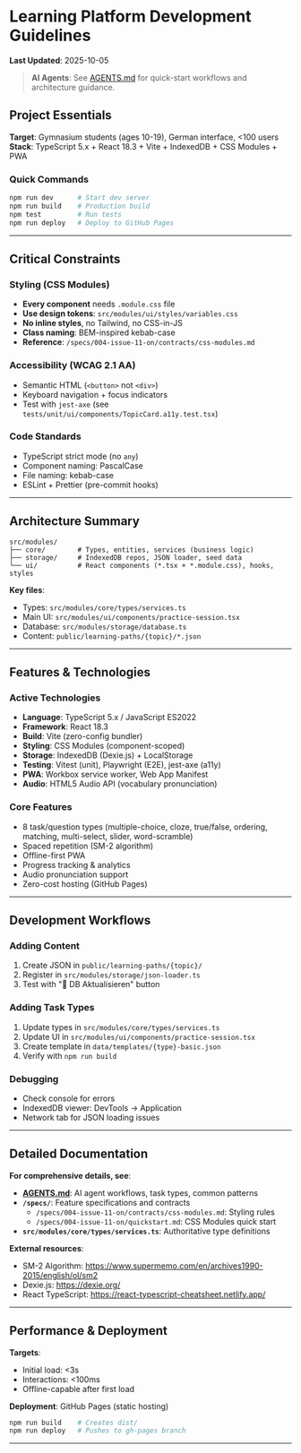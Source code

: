 # Learning Platform Development Guidelines

**Last Updated**: 2025-10-05

> **AI Agents**: See [AGENTS.md](./AGENTS.md) for quick-start workflows and architecture guidance.

## Project Essentials

**Target**: Gymnasium students (ages 10-19), German interface, <100 users
**Stack**: TypeScript 5.x + React 18.3 + Vite + IndexedDB + CSS Modules + PWA

### Quick Commands
```bash
npm run dev      # Start dev server
npm run build    # Production build
npm test         # Run tests
npm run deploy   # Deploy to GitHub Pages
```

---

## Critical Constraints

### Styling (CSS Modules)
- **Every component** needs `.module.css` file
- **Use design tokens**: `src/modules/ui/styles/variables.css`
- **No inline styles**, no Tailwind, no CSS-in-JS
- **Class naming**: BEM-inspired kebab-case
- **Reference**: `/specs/004-issue-11-on/contracts/css-modules.md`

### Accessibility (WCAG 2.1 AA)
- Semantic HTML (`<button>` not `<div>`)
- Keyboard navigation + focus indicators
- Test with `jest-axe` (see `tests/unit/ui/components/TopicCard.a11y.test.tsx`)

### Code Standards
- TypeScript strict mode (no `any`)
- Component naming: PascalCase
- File naming: kebab-case
- ESLint + Prettier (pre-commit hooks)

---

## Architecture Summary

```
src/modules/
├── core/        # Types, entities, services (business logic)
├── storage/     # IndexedDB repos, JSON loader, seed data
└── ui/          # React components (*.tsx + *.module.css), hooks, styles
```

**Key files**:
- Types: `src/modules/core/types/services.ts`
- Main UI: `src/modules/ui/components/practice-session.tsx`
- Database: `src/modules/storage/database.ts`
- Content: `public/learning-paths/{topic}/*.json`

---

## Features & Technologies

### Active Technologies
- **Language**: TypeScript 5.x / JavaScript ES2022
- **Framework**: React 18.3
- **Build**: Vite (zero-config bundler)
- **Styling**: CSS Modules (component-scoped)
- **Storage**: IndexedDB (Dexie.js) + LocalStorage
- **Testing**: Vitest (unit), Playwright (E2E), jest-axe (a11y)
- **PWA**: Workbox service worker, Web App Manifest
- **Audio**: HTML5 Audio API (vocabulary pronunciation)

### Core Features
- 8 task/question types (multiple-choice, cloze, true/false, ordering, matching, multi-select, slider, word-scramble)
- Spaced repetition (SM-2 algorithm)
- Offline-first PWA
- Progress tracking & analytics
- Audio pronunciation support
- Zero-cost hosting (GitHub Pages)

---

## Development Workflows

### Adding Content
1. Create JSON in `public/learning-paths/{topic}/`
2. Register in `src/modules/storage/json-loader.ts`
3. Test with "🔄 DB Aktualisieren" button

### Adding Task Types
1. Update types in `src/modules/core/types/services.ts`
2. Update UI in `src/modules/ui/components/practice-session.tsx`
3. Create template in `data/templates/{type}-basic.json`
4. Verify with `npm run build`

### Debugging
- Check console for errors
- IndexedDB viewer: DevTools → Application
- Network tab for JSON loading issues

---

## Detailed Documentation

**For comprehensive details, see**:
- **[AGENTS.md](./AGENTS.md)**: AI agent workflows, task types, common patterns
- **`/specs/`**: Feature specifications and contracts
  - `/specs/004-issue-11-on/contracts/css-modules.md`: Styling rules
  - `/specs/004-issue-11-on/quickstart.md`: CSS Modules quick start
- **`src/modules/core/types/services.ts`**: Authoritative type definitions

**External resources**:
- SM-2 Algorithm: https://www.supermemo.com/en/archives1990-2015/english/ol/sm2
- Dexie.js: https://dexie.org/
- React TypeScript: https://react-typescript-cheatsheet.netlify.app/

---

## Performance & Deployment

**Targets**:
- Initial load: <3s
- Interactions: <100ms
- Offline-capable after first load

**Deployment**: GitHub Pages (static hosting)
```bash
npm run build    # Creates dist/
npm run deploy   # Pushes to gh-pages branch
```

---

<!-- MANUAL ADDITIONS START -->
<!-- MANUAL ADDITIONS END -->
